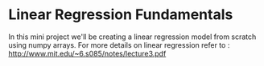 # Linear Regression Fundamentals
In this mini project we'll be creating a linear regression model from scratch using numpy arrays.
For more details on linear regression refer to : http://www.mit.edu/~6.s085/notes/lecture3.pdf
